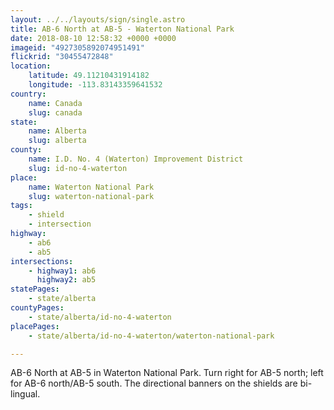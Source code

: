 ```yaml
---
layout: ../../layouts/sign/single.astro
title: AB-6 North at AB-5 - Waterton National Park
date: 2018-08-10 12:58:32 +0000 +0000
imageid: "4927305892074951491"
flickrid: "30455472848"
location:
    latitude: 49.11210431914182
    longitude: -113.83143359641532
country:
    name: Canada
    slug: canada
state:
    name: Alberta
    slug: alberta
county:
    name: I.D. No. 4 (Waterton) Improvement District
    slug: id-no-4-waterton
place:
    name: Waterton National Park
    slug: waterton-national-park
tags:
    - shield
    - intersection
highway:
    - ab6
    - ab5
intersections:
    - highway1: ab6
      highway2: ab5
statePages:
    - state/alberta
countyPages:
    - state/alberta/id-no-4-waterton
placePages:
    - state/alberta/id-no-4-waterton/waterton-national-park

---
```

AB-6 North at AB-5 in Waterton National Park.  Turn right for AB-5 north; left for AB-6 north/AB-5 south.  The directional banners on the shields are bi-lingual.